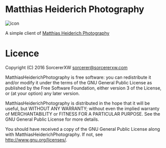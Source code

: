 # Matthias Heiderich Photography

![icon](https://github.com/sorcererXW/MatthiasHeiderichPhotography/blob/master/app/src/main/res/mipmap-xxxhdpi/ic_launcher.png
)

A simple client of [Matthias Heiderich Photography](http://www.matthias-heiderich.de)


# Licence

  Copyright (C) 2016 SorcererXW <sorcerer@sorcererxw.com>
  
  MatthiasHeiderichPhotography is free software: you can redistribute it and/or modify
  it under the terms of the GNU General Public License as published by
  the Free Software Foundation, either version 3 of the License, or
  (at your option) any later version.
  
  MatthiasHeiderichPhotography is distributed in the hope that it will be useful,
  but WITHOUT ANY WARRANTY; without even the implied warranty of
  MERCHANTABILITY or FITNESS FOR A PARTICULAR PURPOSE.  See the
  GNU General Public License for more details.
  
  You should have received a copy of the GNU General Public License
  along with MatthiasHeiderichPhotography.  If not, see <http://www.gnu.org/licenses/>.
